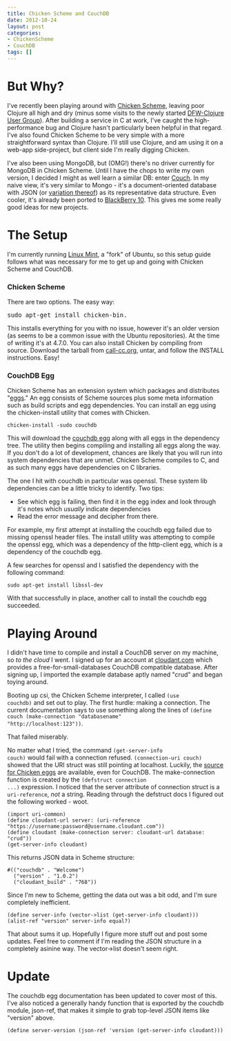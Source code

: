 ```yaml
---
title: Chicken Scheme and CouchDB
date: 2012-10-24
layout: post
categories:
- ChickenScheme
- CouchDB
tags: []
---
```


<h1>But Why?</h1>
I've recently been playing around with <a href="http://call-cc.org/" target="_blank">Chicken Scheme</a>, leaving poor Clojure all high and dry (minus some visits to the newly started <a href="http://www.meetup.com/DFW-Clojure/" target="_blank">DFW-Clojure User Group</a>). After building a service in C at work, I've caught the high-performance bug and Clojure hasn't particularly been helpful in that regard. I've also found Chicken Scheme to be very simple with a more straightforward syntax than Clojure. I'll still use Clojure, and am using it on a web-app side-project, but client side I'm really digging Chicken.

I've also been using MongoDB, but (OMG!) there's no driver currently for MongoDB in Chicken Scheme. Until I have the chops to write my own version, I decided I might as well learn a similar DB: enter <a href="http://couchdb.apache.org/" target="_blank">Couch</a>. In my naive view, it's very similar to Mongo - it's a document-oriented database with JSON (or <a href="http://bsonspec.org/" target="_blank">variation thereof</a>) as its representative data structure. Even cooler, it's already been ported to <a href="http://openbbnews.wordpress.com/2012/01/13/couchdb-playbook/" target="_blank">BlackBerry 10</a>. This gives me some really good ideas for new projects.
<h1>The Setup</h1>
I'm currently running <a href="http://linuxmint.com/" target="_blank">Linux Mint</a>, a "fork" of Ubuntu, so this setup guide follows what was necessary for me to get up and going with Chicken Scheme and CouchDB.
<h3>Chicken Scheme</h3>
There are two options. The easy way:
<pre>sudo apt-get install chicken-bin.</pre>
This installs everything for you with no issue, however it's an older version (as seems to be a common issue with the Ubuntu repositories). At the time of writing it's at 4.7.0. You can also install Chicken by compiling from source. Download the tarball from <a href="http://code.call-cc.org/releases/4.8.0/" target="_blank">call-cc.org</a>, untar, and follow the INSTALL instructions. Easy!
<h3>CouchDB Egg</h3>
Chicken Scheme has an extension system which packages and distributes "<a href="http://wiki.call-cc.org/eggs" target="_blank">eggs</a>." An egg consists of Scheme sources plus some meta information such as build scripts and egg dependencies. You can install an egg using the chicken-install utility that comes with Chicken.

```
chicken-install -sudo couchdb
```

This will download the <a href="http://wiki.call-cc.org/eggref/4/couchdb" target="_blank">couchdb egg</a> along with all eggs in the dependency tree. The utility then begins compiling and installing all eggs along the way. If you don't do a lot of development, chances are likely that you will run into system dependencies that are unmet. Chicken Scheme compiles to C, and as such many eggs have dependencies on C libraries.

The one I hit with couchdb in particular was openssl. These system lib dependencies can be a little tricky to identify. Two tips:
<ul>
	<li>See which egg is failing, then find it in the egg index and look through it's notes which <em>usually</em> indicate dependencies</li>
	<li>Read the error message and decipher from there.</li>
</ul>
For example, my first attempt at installing the couchdb egg failed due to missing openssl header files. The install utility was attempting to compile the openssl egg, which was a dependency of the http-client egg, which is a dependency of the couchdb egg.

A few searches for openssl and I satisfied the dependency with the following command:

```
sudo apt-get install libssl-dev
```

With that successfully in place, another call to install the couchdb egg succeeded.

<h1>Playing Around</h1>
I didn't have time to compile and install a CouchDB server on my machine, so <em>to the cloud</em> I went. I signed up for an account at <a href="https://cloudant.com/" target="_blank">cloudant.com</a> which provides a free-for-small-databases CouchDB compatible database. After signing up, I imported the example database aptly named "crud" and began toying around.

Booting up csi, the Chicken Scheme interpreter, I called <code>(use couchdb)</code> and set out to play. The first hurdle: making a connection. The current documentation says to use something along the lines of <code>(define couch (make-connection "databasename" "http://localhost:123"))</code>.

That failed miserably.

No matter what I tried, the command <code>(get-server-info couch)</code> would fail with a connection refused. <code>(connection-uri couch)</code> showed that the URI struct was still pointing at localhost. Luckily, the <a href="http://code.call-cc.org/svn/chicken-eggs/release/4/" target="_blank">source for Chicken eggs</a> are available, even for CouchDB. The make-connection function is created by the <code>(defstruct connection ...)</code> expression. I noticed that the server attribute of connection struct is a <code>uri-reference</code>, <em>not</em> a string. Reading through the defstruct docs I figured out the following worked - woot.

```
(import uri-common)
(define cloudant-url server: (uri-reference "https://username:password@username.cloudant.com"))
(define cloudant (make-connection server: cloudant-url database: "crud"))
(get-server-info cloudant)
```

This returns JSON data in Scheme structure:

```
#(("couchdb" . "Welcome")
  ("version" . "1.0.2")
  ("cloudant_build" . "768"))
```

Since I'm new to Scheme, getting the data out was a bit odd, and I'm sure completely inefficient.

```
(define server-info (vector->list (get-server-info cloudant)))
(alist-ref "version" server-info equal?)
```

That about sums it up. Hopefully I figure more stuff out and post some updates. Feel free to comment if I'm reading the JSON structure in a completely asinine way. The vector->list doesn't seem right.

<h1>Update</h1>
The couchdb egg documentation has been updated to cover most of this. I've also noticed a generally handy function that is exported by the couchdb module, json-ref, that makes it simple to grab top-level JSON items like "version" above.

```
(define server-version (json-ref 'version (get-server-info cloudant)))
```